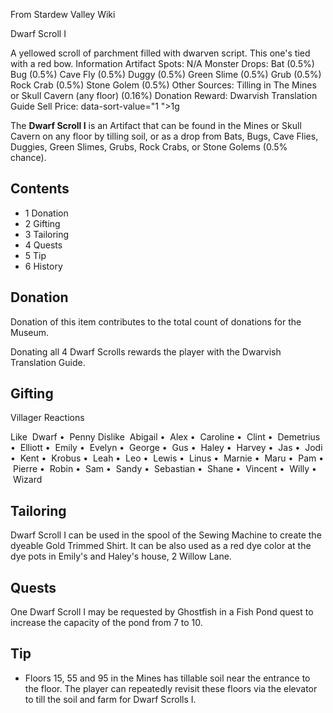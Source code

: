 From Stardew Valley Wiki

Dwarf Scroll I

A yellowed scroll of parchment filled with dwarven script. This one's tied with a red bow. Information Artifact Spots: N/A Monster Drops: Bat (0.5%) Bug (0.5%) Cave Fly (0.5%) Duggy (0.5%) Green Slime (0.5%) Grub (0.5%) Rock Crab (0.5%) Stone Golem (0.5%) Other Sources: Tilling in The Mines or Skull Cavern (any floor) (0.16%) Donation Reward: Dwarvish Translation Guide Sell Price: data-sort-value="1 "&gt;1g

The **Dwarf Scroll I** is an Artifact that can be found in the Mines or Skull Cavern on any floor by tilling soil, or as a drop from Bats, Bugs, Cave Flies, Duggies, Green Slimes, Grubs, Rock Crabs, or Stone Golems (0.5% chance).

## Contents

- 1 Donation
- 2 Gifting
- 3 Tailoring
- 4 Quests
- 5 Tip
- 6 History

## Donation

Donation of this item contributes to the total count of donations for the Museum.

Donating all 4 Dwarf Scrolls rewards the player with the Dwarvish Translation Guide.

## Gifting

Villager Reactions

Like  Dwarf •  Penny Dislike  Abigail •  Alex •  Caroline •  Clint •  Demetrius •  Elliott •  Emily •  Evelyn •  George •  Gus •  Haley •  Harvey •  Jas •  Jodi •  Kent •  Krobus •  Leah •  Leo •  Lewis •  Linus •  Marnie •  Maru •  Pam •  Pierre •  Robin •  Sam •  Sandy •  Sebastian •  Shane •  Vincent •  Willy •  Wizard

## Tailoring

Dwarf Scroll I can be used in the spool of the Sewing Machine to create the dyeable Gold Trimmed Shirt. It can be also used as a red dye color at the dye pots in Emily's and Haley's house, 2 Willow Lane.

## Quests

One Dwarf Scroll I may be requested by Ghostfish in a Fish Pond quest to increase the capacity of the pond from 7 to 10.

## Tip

- Floors 15, 55 and 95 in the Mines has tillable soil near the entrance to the floor. The player can repeatedly revisit these floors via the elevator to till the soil and farm for Dwarf Scrolls I.